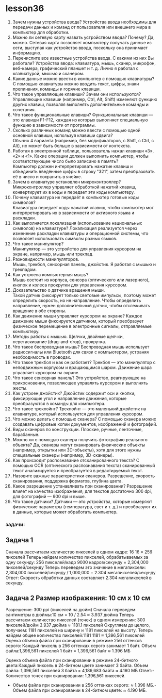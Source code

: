 # lesson36
1. Зачем нужны устройства ввода?
    Устройства ввода необходимы для передачи данных и команд от пользователя или внешнего мира в компьютер для обработки.
2. Можно ли сетевую карту назвать устройством ввода? Почему?
   Да, можно. Сетевая карта позволяет компьютеру получать данные из сети, выступая как устройство ввода, поскольку она принимает информацию.
3. Перечислите все известные устройства ввода. С какими из них Вы работали? 
   Устройства ввода: клавиатура, мышь, сканер, микрофон, веб-камера, графический планшет и т. д. Лично я работал с клавиатурой, мышью и сканером.
4. Какие данные можно ввести в компьютер с помощью клавиатуры?
    С помощью клавиатуры можно вводить текст, цифры, знаки препинания, команды и горячие клавиши.
5. Что такое управляющие клавиши? Зачем они используются?
    Управляющие клавиши (например, Ctrl, Alt, Shift) изменяют функцию других клавиш, позволяя выполнять дополнительные команды и сочетания.
6. Что такое функциональные клавиши?
    Функциональные клавиши — это клавиши F1-F12, каждая из которых выполняет специальную функцию в зависимости от программы.
7. Сколько различных команд можно ввести с помощью одной основной клавиши, используя клавиши сдвига?  
   Обычно 4 варианта (например, без модификаторов, с Shift, с Ctrl, с Alt), но может быть больше в зависимости от контекста.
8. Работая в электронной таблице, пользователь нажал клавиши «3», «2» и «1». Какие операции должен выполнить компьютер, чтобы соответствующее число было записано в память?  
   Компьютер должен интерпретировать нажатие клавиш и объединить введённые цифры в строку "321", затем преобразовать её в число и сохранить в ячейке.
9. Зачем в клавиатуре установлен микроконтроллер?
Микроконтроллер управляет обработкой нажатий клавиш, конвертирует их в коды и передает эти коды компьютеру.
10. Почему клавиатура не передаёт в компьютер готовые коды символов?  
   Клавиатура передает коды нажатий клавиш, чтобы компьютер мог интерпретировать их в зависимости от активного языка и раскладки.
11. Как выполняется локализация (использование национальных символов) на клавиатуре?
Локализация реализуется через изменение раскладки клавиатуры и операционной системы, что позволяет использовать символы разных языков.
12. Что такое манипулятор?  
   Манипулятор — это устройство для управления курсором на экране, например, мышь или трекпад.
13. Разновидности манипуляторов.  
   Мышь, трекбол, сенсорная панель, джойстик. Я работал с мышью и трекпадом.
14. Как устроена компьютерная мышь?  
   Мышь состоит из корпуса, сенсора (оптического или лазерного), кнопок и колеса прокрутки для управления курсором.
15. Доказательство о датчике вращения мыши.  
   Такой датчик фиксирует только световые импульсы, поэтому может определить скорость, но не направление. Чтобы определить направление, нужен дополнительный датчик, чтобы отслеживать вращение в обе стороны.
16. Как движение мыши управляет курсором на экране?
Каждое движение мыши фиксируется датчиком, который преобразует физическое перемещение в электронные сигналы, отправляемые компьютеру.
17. Методы работы с мышью.
Щелчки, двойные щелчки, перетаскивание (drag-and-drop), прокрутка.
18. Что такое беспроводная мышь?
     Беспроводная мышь использует радиосигналы или Bluetooth для связи с компьютером, устраняя необходимость в проводах.
19. Что такое трекбол и как он работает?
     Трекбол — это манипулятор с неподвижным корпусом и вращающимся шаром. Движение шара управляет курсором на экране.
20. Что такое сенсорная панель?
     Это устройство, реагирующее на прикосновения, позволяющее управлять курсором и выполнять жесты.
21. Как устроен джойстик?
     Джойстик содержит оси и кнопки, фиксирующие угол и направление движения, которые преобразуются в команды для компьютера.
20. Что такое трекпойнт?
Трекпойнт — это маленький джойстик на клавиатуре, который используется для управления курсором.
21. Что можно делать с помощью сканера?
     С помощью сканера можно создавать цифровые копии документов, изображений и фотографий.
22. Виды сканеров по конструкции.
     Плоские, ручные, ленточные, барабанные.
23. Можно ли с помощью сканера получить фотографию реального объекта?
     Да, сканеры могут сканировать физические объекты (например, открытки или 3D-объекты), хотя для этого нужны специальные сканеры (например, 3D-сканеры).
24. Как происходит распознавание отсканированного текста?
     С помощью OCR (оптического распознавания текста) сканированный текст анализируется и преобразуется в редактируемый текст.
25. Назовите важные характеристики сканеров.
     Разрешение, скорость сканирования, поддержка форматов, глубина цвета.
26. Какое разрешение устанавливать при сканировании?
     Разрешение влияет на качество изображения; для текстов достаточно 300 dpi, для фотографий — 600 dpi и выше.
27. Что такое датчики?
Датчики — это устройства, которые измеряют физические параметры (температура, свет и т. д.) и преобразуют их в данные, которые может обработать компьютер.
### задачи:
## Задача 1  
Сначала рассчитаем количество пикселей в одном кадре:
16  16 = 256 пикселей
Теперь найдем количество пикселей, обрабатываемых за одну секунду:
256 пикселей/кадр  9000 кадров/секунду = 2,304,000 пикселей/секунду
Теперь переведем это значение в мегапиксели:
2,304,000 пикселей/секунду / 1,000,000 = 2.304 мегапикселей/секунду
Ответ: Скорость обработки данных составляет 2.304 мегапикселей в секунду.
## Задача 2  Размер изображения: 10 см х 10 см  
Разрешение: 300 ppi (пикселей на дюйм)
Сначала переведем сантиметры в дюймы:10 см = 10 / 2.54 ≈ 3.937 дюйма
Теперь рассчитаем количество пикселей (точек) в одном измерении:
300 пикселей/дюйм  3.937 дюйма ≈ 1181.1 пикселей
Округляем до целого, получаем:
1181 пикселей на ширину и 1181 пикселей на высоту.
Теперь найдем общее количество пикселей:1181  1181 ≈ 1,396,561 пикселей
Оценка объема файла при сканировании в режиме 256 оттенков серого:
Каждый пиксель в 256 оттенках серого занимает 1 байт. 
Объем файла:1,396,561 пикселей  1 байт = 1,396,561 байт ≈ 1.396 МБ

Оценка объема файла при сканировании в режиме 24-битного цвета:Каждый пиксель в 24-битном цвете занимает 3 байта.
Объем файла:
1,396,561 пикселей  3 байта = 4,189,683 байта ≈ 4.190 МБ
Ответ:- Количество точек при сканировании: 1,396,561 пикселей.
- Объем файла при сканировании в 256 оттенках серого: ≈ 1.396 МБ.- Объем файла при сканировании в 24-битном цвете: ≈ 4.190 МБ.
